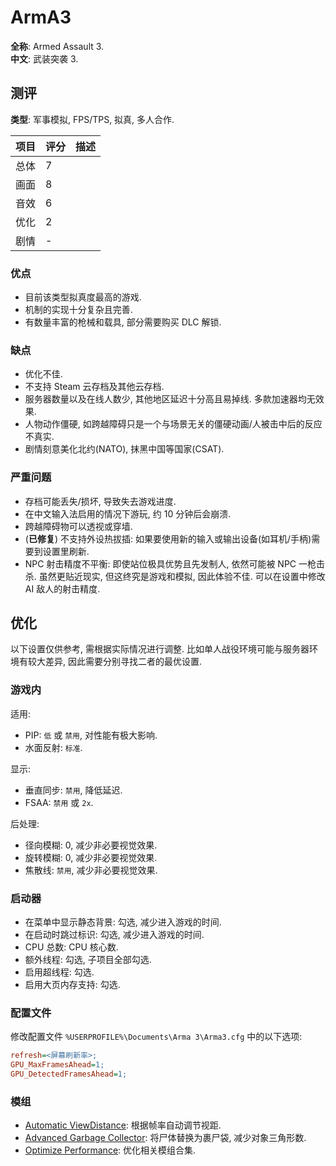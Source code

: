 # ArmA3

**全称**: Armed Assault 3.  
**中文**: 武装突袭 3.  

## 测评

**类型**: 军事模拟, FPS/TPS, 拟真, 多人合作.  

| 项目 | 评分 | 描述 |
| ---- | ---- | ---- |
| 总体 | 7    |      |
| 画面 | 8    |      |
| 音效 | 6    |      |
| 优化 | 2    |      |
| 剧情 | -    |      |

### 优点

- 目前该类型拟真度最高的游戏.
- 机制的实现十分复杂且完善.
- 有数量丰富的枪械和载具, 部分需要购买 DLC 解锁.

### 缺点

- 优化不佳.
- 不支持 Steam 云存档及其他云存档.
- 服务器数量以及在线人数少, 其他地区延迟十分高且易掉线. 多款加速器均无效果.
- 人物动作僵硬, 如跨越障碍只是一个与场景无关的僵硬动画/人被击中后的反应不真实.
- 剧情刻意美化北约(NATO), 抹黑中国等国家(CSAT).

### 严重问题

- 存档可能丢失/损坏, 导致失去游戏进度.
- 在中文输入法启用的情况下游玩, 约 10 分钟后会崩溃.
- 跨越障碍物可以透视或穿墙.
- (**已修复**) 不支持外设热拔插: 如果要使用新的输入或输出设备(如耳机/手柄)需要到设置里刷新.
- NPC 射击精度不平衡: 即使站位极具优势且先发制人, 依然可能被 NPC 一枪击杀. 虽然更贴近现实, 但这终究是游戏和模拟, 因此体验不佳. 可以在设置中修改 AI 敌人的射击精度.

## 优化

以下设置仅供参考, 需根据实际情况进行调整. 比如单人战役环境可能与服务器环境有较大差异, 因此需要分别寻找二者的最优设置.  

### 游戏内

适用:  

- PIP: `低` 或 `禁用`, 对性能有极大影响.
- 水面反射: `标准`.

显示:  

- 垂直同步: `禁用`, 降低延迟.
- FSAA: `禁用` 或 `2x`.

后处理:  

- 径向模糊: 0, 减少非必要视觉效果.
- 旋转模糊: 0, 减少非必要视觉效果.
- 焦散线: `禁用`, 减少非必要视觉效果.

### 启动器

- 在菜单中显示静态背景: 勾选, 减少进入游戏的时间.
- 在启动时跳过标识: 勾选, 减少进入游戏的时间.
- CPU 总数: CPU 核心数.
- 额外线程: 勾选, 子项目全部勾选.
- 启用超线程: 勾选.
- 启用大页内存支持: 勾选.

### 配置文件

修改配置文件 `%USERPROFILE%\Documents\Arma 3\Arma3.cfg` 中的以下选项:  

```cfg
refresh=<屏幕刷新率>;
GPU_MaxFramesAhead=1;
GPU_DetectedFramesAhead=1;
```

### 模组

- [Automatic ViewDistance]\: 根据帧率自动调节视距.
- [Advanced Garbage Collector]\: 将尸体替换为裹尸袋, 减少对象三角形数.
- [Optimize Performance]\: 优化相关模组合集.

[Automatic ViewDistance]: https://steamcommunity.com/sharedfiles/filedetails/?id=1544955993
[Advanced Garbage Collector]: https://steamcommunity.com/sharedfiles/filedetails/?id=1724884525
[Optimize Performance]: https://steamcommunity.com/sharedfiles/filedetails/?id=2779217051
